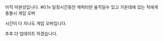 아직 미완성입니다. 
#0.1v 일정시간동안 캐릭터만 움직일수 있고 가운데에 있는 적에게 충돌시 게임 오버

시간이 다 지나도 게임 오버입니다. 

추후 더 업데이트 하겠습니다.
